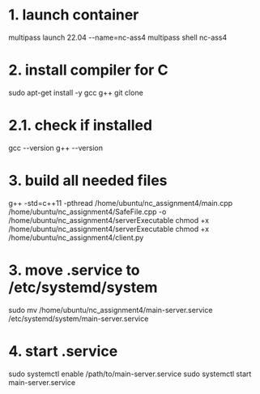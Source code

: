 # 1. launch container
multipass launch 22.04 --name=nc-ass4
multipass shell nc-ass4

# 2. install compiler for C
sudo apt-get install -y gcc g++
git clone 

# 2.1. check if installed
gcc --version
g++ --version

# 3. build all needed files
g++ -std=c++11 -pthread /home/ubuntu/nc_assignment4/main.cpp /home/ubuntu/nc_assignment4/SafeFile.cpp -o /home/ubuntu/nc_assignment4/serverExecutable
chmod +x /home/ubuntu/nc_assignment4/serverExecutable
chmod +x /home/ubuntu/nc_assignment4/client.py

# 3. move .service to /etc/systemd/system
sudo mv /home/ubuntu/nc_assignment4/main-server.service /etc/systemd/system/main-server.service

# 4. start .service
sudo systemctl enable /path/to/main-server.service
sudo systemctl start main-server.service